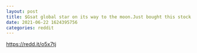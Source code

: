 ```yaml
--- 
layout: post 
title: $Gsat global star on its way to the moon.Just bought this stock yesterday and up 25 percent,I have a feeling this stock can fly high so get on board now before it's too late. 
date: 2021-06-22 1624395756 
categories: reddit 
--- 
```

https://redd.it/o5x7tj